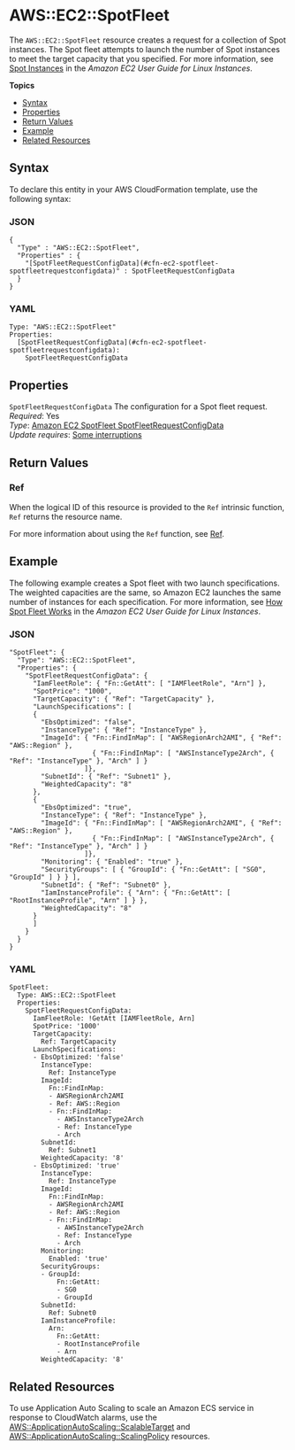 # AWS::EC2::SpotFleet<a name="aws-resource-ec2-spotfleet"></a>

The `AWS::EC2::SpotFleet` resource creates a request for a collection of Spot instances\. The Spot fleet attempts to launch the number of Spot instances to meet the target capacity that you specified\. For more information, see [Spot Instances](http://docs.aws.amazon.com/AWSEC2/latest/UserGuide/using-spot-instances.html) in the *Amazon EC2 User Guide for Linux Instances*\.

**Topics**
+ [Syntax](#aws-resource-ec2-spotfleet-syntax)
+ [Properties](#w3ab2c21c10d479b9)
+ [Return Values](#w3ab2c21c10d479c11)
+ [Example](#w3ab2c21c10d479c13)
+ [Related Resources](#w3ab2c21c10d479c15)

## Syntax<a name="aws-resource-ec2-spotfleet-syntax"></a>

To declare this entity in your AWS CloudFormation template, use the following syntax:

### JSON<a name="aws-resource-ec2-spotfleet-syntax.json"></a>

```
{
  "Type" : "AWS::EC2::SpotFleet",
  "Properties" : {
    "[SpotFleetRequestConfigData](#cfn-ec2-spotfleet-spotfleetrequestconfigdata)" : SpotFleetRequestConfigData
  }
}
```

### YAML<a name="aws-resource-ec2-spotfleet-syntax.yaml"></a>

```
Type: "AWS::EC2::SpotFleet"
Properties: 
  [SpotFleetRequestConfigData](#cfn-ec2-spotfleet-spotfleetrequestconfigdata):
    SpotFleetRequestConfigData
```

## Properties<a name="w3ab2c21c10d479b9"></a>

`SpotFleetRequestConfigData`  <a name="cfn-ec2-spotfleet-spotfleetrequestconfigdata"></a>
The configuration for a Spot fleet request\.  
*Required*: Yes  
*Type*: [Amazon EC2 SpotFleet SpotFleetRequestConfigData](aws-properties-ec2-spotfleet-spotfleetrequestconfigdata.md)  
*Update requires*: [Some interruptions](using-cfn-updating-stacks-update-behaviors.md#update-some-interrupt)

## Return Values<a name="w3ab2c21c10d479c11"></a>

### Ref<a name="w3ab2c21c10d479c11b2"></a>

When the logical ID of this resource is provided to the `Ref` intrinsic function, `Ref` returns the resource name\.

For more information about using the `Ref` function, see [Ref](intrinsic-function-reference-ref.md)\.

## Example<a name="w3ab2c21c10d479c13"></a>

The following example creates a Spot fleet with two launch specifications\. The weighted capacities are the same, so Amazon EC2 launches the same number of instances for each specification\. For more information, see [How Spot Fleet Works](http://docs.aws.amazon.com/AWSEC2/latest/UserGuide/spot-fleet.html) in the *Amazon EC2 User Guide for Linux Instances*\.

### JSON<a name="aws-resource-ec2-spotfleet-example-1.json"></a>

```
"SpotFleet": {
  "Type": "AWS::EC2::SpotFleet",
  "Properties": {
    "SpotFleetRequestConfigData": {
      "IamFleetRole": { "Fn::GetAtt": [ "IAMFleetRole", "Arn"] },
      "SpotPrice": "1000",
      "TargetCapacity": { "Ref": "TargetCapacity" },
      "LaunchSpecifications": [
      {
        "EbsOptimized": "false",
        "InstanceType": { "Ref": "InstanceType" },
        "ImageId": { "Fn::FindInMap": [ "AWSRegionArch2AMI", { "Ref": "AWS::Region" },
                     { "Fn::FindInMap": [ "AWSInstanceType2Arch", { "Ref": "InstanceType" }, "Arch" ] }
                   ]},
        "SubnetId": { "Ref": "Subnet1" },
        "WeightedCapacity": "8"
      },
      {
        "EbsOptimized": "true",
        "InstanceType": { "Ref": "InstanceType" },
        "ImageId": { "Fn::FindInMap": [ "AWSRegionArch2AMI", { "Ref": "AWS::Region" },
                     { "Fn::FindInMap": [ "AWSInstanceType2Arch", { "Ref": "InstanceType" }, "Arch" ] }
                   ]},
        "Monitoring": { "Enabled": "true" },
        "SecurityGroups": [ { "GroupId": { "Fn::GetAtt": [ "SG0", "GroupId" ] } } ],
        "SubnetId": { "Ref": "Subnet0" },
        "IamInstanceProfile": { "Arn": { "Fn::GetAtt": [ "RootInstanceProfile", "Arn" ] } },
        "WeightedCapacity": "8"
      }
      ]
    }
  }
}
```

### YAML<a name="aws-resource-ec2-spotfleet-example-1.yaml"></a>

```
SpotFleet:
  Type: AWS::EC2::SpotFleet
  Properties:
    SpotFleetRequestConfigData:
      IamFleetRole: !GetAtt [IAMFleetRole, Arn]
      SpotPrice: '1000'
      TargetCapacity:
        Ref: TargetCapacity
      LaunchSpecifications:
      - EbsOptimized: 'false'
        InstanceType:
          Ref: InstanceType
        ImageId:
          Fn::FindInMap:
          - AWSRegionArch2AMI
          - Ref: AWS::Region
          - Fn::FindInMap:
            - AWSInstanceType2Arch
            - Ref: InstanceType
            - Arch
        SubnetId:
          Ref: Subnet1
        WeightedCapacity: '8'
      - EbsOptimized: 'true'
        InstanceType:
          Ref: InstanceType
        ImageId:
          Fn::FindInMap:
          - AWSRegionArch2AMI
          - Ref: AWS::Region
          - Fn::FindInMap:
            - AWSInstanceType2Arch
            - Ref: InstanceType
            - Arch
        Monitoring:
          Enabled: 'true'
        SecurityGroups:
        - GroupId:
            Fn::GetAtt:
            - SG0
            - GroupId
        SubnetId:
          Ref: Subnet0
        IamInstanceProfile:
          Arn:
            Fn::GetAtt:
            - RootInstanceProfile
            - Arn
        WeightedCapacity: '8'
```

## Related Resources<a name="w3ab2c21c10d479c15"></a>

To use Application Auto Scaling to scale an Amazon ECS service in response to CloudWatch alarms, use the [AWS::ApplicationAutoScaling::ScalableTarget](aws-resource-applicationautoscaling-scalabletarget.md) and [AWS::ApplicationAutoScaling::ScalingPolicy](aws-resource-applicationautoscaling-scalingpolicy.md) resources\.